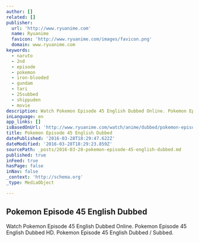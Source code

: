 ```yaml
---
author: []
related: []
publisher:
  url: 'http://www.ryuanime.com'
  name: Ryuanime
  favicon: 'http://www.ryuanime.com/images/favicon.png'
  domain: www.ryuanime.com
keywords:
  - naruto
  - 2nd
  - episode
  - pokemon
  - iron-blooded
  - gundam
  - tari
  - 25subbed
  - shippuden
  - movie
description: Watch Pokemon Episode 45 English Dubbed Online. Pokemon Episode 45 English Dubbed HD. Pokemon Episode 45 English Dubbed / Subbed.
inLanguage: en
app_links: []
isBasedOnUrl: 'http://www.ryuanime.com/watch/anime/dubbed/pokemon-episode-45'
title: Pokemon Episode 45 English Dubbed
datePublished: '2016-03-28T18:29:47.622Z'
dateModified: '2016-03-28T18:29:23.859Z'
sourcePath: _posts/2016-03-28-pokemon-episode-45-english-dubbed.md
published: true
inFeed: true
hasPage: false
inNav: false
_context: 'http://schema.org'
_type: MediaObject

---
```

<article style=""><h1>Pokemon Episode 45 English Dubbed</h1><p>Watch Pokemon Episode 45 English Dubbed Online. Pokemon Episode 45 English Dubbed HD. Pokemon Episode 45 English Dubbed / Subbed.</p></article>